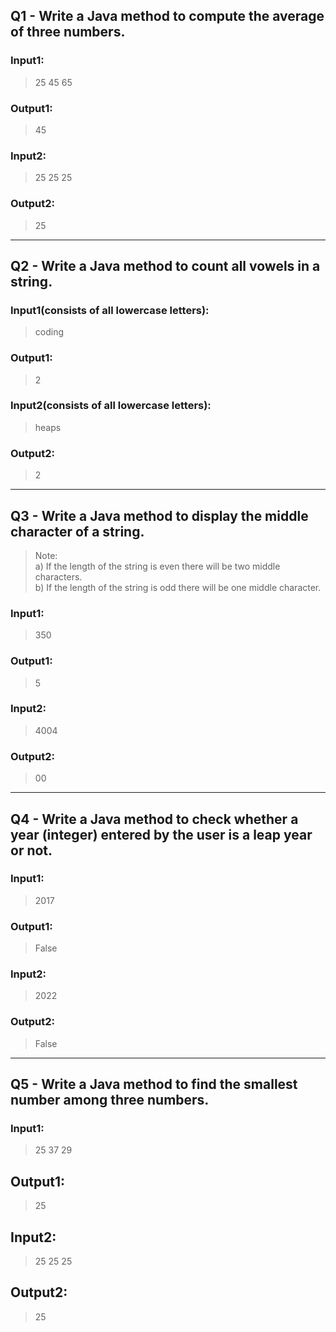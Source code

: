 ## Q1 - Write a Java method to compute the average of three numbers.
### Input1:
>25 45 65
### Output1:
>45
### Input2:
>25 25 25
### Output2:
>25 
<hr>

## Q2 - Write a Java method to count all vowels in a string.
### Input1(consists of all lowercase letters): 
>coding
### Output1:
>2
### Input2(consists of all lowercase letters):
>heaps
### Output2:
>2
<hr>

## Q3 - Write a Java method to display the middle character of a string.
> Note: </br> a) If the length of the string is even there will be two middle characters. </br> b) If the length of the string is odd there will be one middle character.
### Input1:
>350
### Output1:
>5
### Input2:
>4004
### Output2:
>00
<hr>

## Q4 - Write a Java method to check whether a year (integer) entered by the user is a leap year or not.
### Input1:
>2017
### Output1:
>False
### Input2:
>2022
### Output2:
>False
<hr>

## Q5 - Write a Java method to find the smallest number among three numbers.
### Input1:
>25 37 29
## Output1:
>25
## Input2:
>25 25 25
## Output2:
>25
